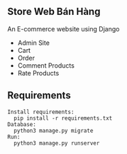 ## Store Web Bán Hàng
An E-commerce website using Django

<ul>
  <li>Admin Site</li>
  <li>Cart</li>  
  <li>Order</li>
  <li>Comment Products</li>
  <li>Rate Products</li>
</ul> 

<h2>Requirements</h2>
<p>
<code>Install requirements:
  pip install -r requirements.txt
</code>
<code>Database:
  python3 manage.py migrate
</code>
<code>Run:
  python3 manage.py runserver
</code>
</p>
